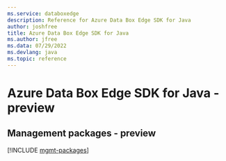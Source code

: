 ```yaml
---
ms.service: databoxedge
description: Reference for Azure Data Box Edge SDK for Java
author: joshfree
title: Azure Data Box Edge SDK for Java
ms.author: jfree
ms.data: 07/29/2022
ms.devlang: java
ms.topic: reference
---
```

# Azure Data Box Edge SDK for Java - preview

## Management packages - preview
[!INCLUDE [mgmt-packages](data-box-edge-mgmt-index.md)]